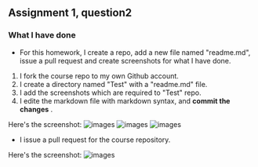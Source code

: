 ## Assignment 1, question2   
  
### What I have done
* For this homework, I create a repo, add a new file named "readme.md", issue a pull request and create screenshots for what I have done.
  
1. I fork the course repo to my own Github account.
2. I create a directory named "Test" with a "readme.md" file.
3. I add the screenshots which are required to "Test" repo.
4. I edite the markdown file with markdown syntax, and **commit the changes** .     

Here's the screenshot:
![images](https://github.com/SHAAAAN/ds4ph-bme/raw/master/Test/question2a.png) 
![images](https://github.com/SHAAAAN/ds4ph-bme/raw/master/Test/question2b.png) 
![images](https://github.com/SHAAAAN/ds4ph-bme/raw/master/Test/question2c.png) 
*  I issue a pull request for the course repository.  


Here's the screenshot:
![images](https://github.com/SHAAAAN/ds4ph-bme/raw/master/Test/question3.png)
